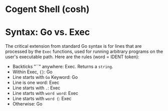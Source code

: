 # Cogent Shell (cosh)


# Syntax: Go vs. Exec

The critical extension from standard Go syntax is for lines that are processed by the `Exec` functions, used for running arbitrary programs on the user's executable path.  Here are the rules (word = IDENT token):

* Backticks "``" anywhere:  Exec.  Returns a `string`.
* Within Exec, `{}`: Go
* Line starts with `Go` Keyword: Go
* Line is one word: Exec
* Line starts with `.`: Exec
* Line starts with `word word`: Exec
* Line starts with `word {`: Exec
* Otherwise: Go


